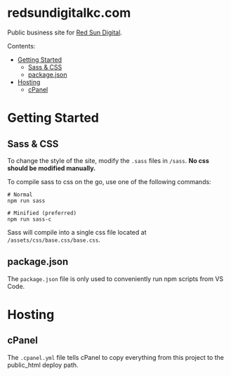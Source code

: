# redsundigitalkc.com

Public business site for [Red Sun Digital](https://redsundigitalkc.com).

Contents:

- [Getting Started](#getting-started)
  - [Sass & CSS](#sass-&-css)
  - [package.json](#package.json)
- [Hosting](#hosting)
  - [cPanel](#cpanel)

# Getting Started

## Sass & CSS

To change the style of the site, modify the `.sass` files in `/sass`. **No css should be modified manually.**

To compile sass to css on the go, use one of the following commands:

```
# Normal
npm run sass

# Minified (preferred)
npm run sass-c
```

Sass will compile into a single css file located at `/assets/css/base.css/base.css`.

## package.json

The `package.json` file is only used to conveniently run npm scripts from VS Code.

# Hosting

## cPanel

The `.cpanel.yml` file tells cPanel to copy everything from this project to the public_html deploy path.
